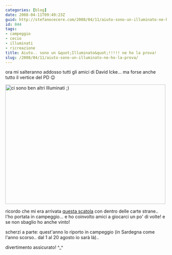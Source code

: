 ```yaml
---
categories: [blog]
date: 2008-04-11T09:49:23Z
guid: http://stefanocecere.com/2008/04/11/aiuto-sono-un-illuminato-ne-ho-la-prova/
id: 844
tags:
- campeggio
- cecio
- illuminati
- ricreazione
title: Aiuto.. sono un &quot;Illuminato&quot;!!!!! ne ho la prova!
slug: /2008/04/11/aiuto-sono-un-illuminato-ne-ho-la-prova/
---
```


ora mi salteranno addosso tutti gli amici di David Icke… ma forse anche tutto il vertice del PD 😉

[<img src="http://farm3.static.flickr.com/2288/2183712053_e98db8cf11.jpg" width="500" height="374" alt="ci sono ben altri Illuminati ;)" />](http://www.flickr.com/photos/krur/2183712053/ "ci sono ben altri Illuminati ;) di Humanist 2.0, su Flickr")

ricordo che mi era arrivata [questa scatola](http://www.sjgames.com/illuminati/) con dentro delle carte strane.. l'ho portata in campeggio… e ho coinvolto amici a giocarci un po' di volte! e se non sbaglio ho anche vinto!

scherzi a parte: quest'anno lo riporto in campeggio (in Sardegna come l'anno scorso.. dal 1 al 20 agosto io sarà là)..
  
divertimento assicurato! ^_^
